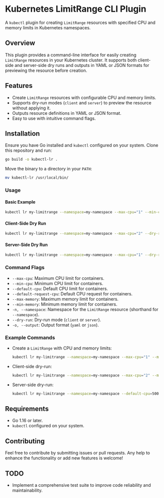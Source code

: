 # Kubernetes LimitRange CLI Plugin

A `kubectl` plugin for creating `LimitRange` resources with specified CPU and memory limits in Kubernetes namespaces.

## Overview

This plugin provides a command-line interface for easily creating `LimitRange` resources in your Kubernetes cluster. It supports both client-side and server-side dry runs and outputs in YAML or JSON formats for previewing the resource before creation.

## Features

- Create `LimitRange` resources with configurable CPU and memory limits.
- Supports dry-run modes (`client` and `server`) to preview the resource without applying it.
- Outputs resource definitions in YAML or JSON format.
- Easy to use with intuitive command flags.

## Installation

Ensure you have Go installed and `kubectl` configured on your system. Clone this repository and run:

```bash
go build -o kubectl-lr .
```

Move the binary to a directory in your `PATH`:

```bash
mv kubectl-lr /usr/local/bin/
```

### Usage

#### Basic Example

```bash
kubectl lr my-limitrange --namespace=my-namespace --max-cpu="1" --min-cpu=100m --max-memory=500Mi --min-memory=100Mi
```

#### Client-Side Dry Run

```bash
kubectl lr my-limitrange --namespace=my-namespace --max-cpu="2" --dry-run=client -o yaml
```

#### Server-Side Dry Run

```bash
kubectl lr my-limitrange --namespace=my-namespace --max-cpu="1" --dry-run=server -o json
```

### Command Flags

- `--max-cpu`: Maximum CPU limit for containers.
- `--min-cpu`: Minimum CPU limit for containers.
- `--default-cpu`: Default CPU limit for containers.
- `--default-request-cpu`: Default CPU request for containers.
- `--max-memory`: Maximum memory limit for containers.
- `--min-memory`: Minimum memory limit for containers.
- `-n, --namespace`: Namespace for the `LimitRange` resource (shorthand for `--namespace`).
- `--dry-run`: Dry-run mode (`client` or `server`).
- `-o, --output`: Output format (`yaml` or `json`).

### Example Commands

- Create a `LimitRange` with CPU and memory limits:
  ```bash
  kubectl lr my-limitrange --namespace=my-namespace --max-cpu="1" --min-cpu=100m --max-memory=500Mi --min-memory=100Mi
  ```

- Client-side dry-run:
  ```bash
  kubectl lr my-limitrange --namespace=my-namespace --max-cpu="2" --min-cpu=500m --dry-run=client -o yaml
  ```

- Server-side dry-run:
  ```bash
  kubectl lr my-limitrange --namespace=my-namespace --default-cpu=500m --default-request-cpu=200m --dry-run=server -o json
  ```

## Requirements

- Go 1.16 or later.
- `kubectl` configured on your system.

## Contributing

Feel free to contribute by submitting issues or pull requests. Any help to enhance the functionality or add new features is welcome!

## TODO

- Implement a comprehensive test suite to improve code reliability and maintainability.